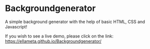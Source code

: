 # Backgroundgenerator
A simple background generator with the help of basic HTML, CSS and Javascript!



If you wish to see a live demo, please click on the link: https://ellameta.github.io/Backgroundgenerator/
